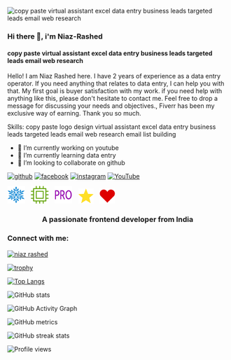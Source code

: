 ![copy paste virtual assistant excel  data entry business leads targeted leads email web research ](https://fiverr-res.cloudinary.com/images/t_medium7,q_auto,f_auto,q_auto,f_auto/gigs/305558165/original/549a1855f21fa243c3a0f870142a2461241bfe90/do-data-entry-web-research-for-any-industry-6c8e.jpg)

### Hi there 👋, i'm Niaz-Rashed
#### copy paste virtual assistant excel  data entry business leads targeted leads email web research 

Hello! I am Niaz Rashed here. I have 2 years of experience as a data entry operator. If you need anything that relates to data entry, I can help you with that. My first goal is buyer satisfaction with my work. if you need help with anything like this, please don't hesitate to contact me. Feel free to drop a message for discussing your needs and objectives., Fiverr has been my exclusive way of earning. Thank you so much. 

Skills: copy paste logo design virtual assistant excel  data entry business leads targeted leads email web research email list building 

- 🔭 I’m currently working on youtube 
- 🌱 I’m currently learning data entry 
- 👯 I’m looking to collaborate on github 


[<img src='https://cdn.jsdelivr.net/npm/simple-icons@3.0.1/icons/github.svg' alt='github' height='40'>](https://github.com/Niaz-Rashed)  [<img src='https://cdn.jsdelivr.net/npm/simple-icons@3.0.1/icons/facebook.svg' alt='facebook' height='40'>](https://www.facebook.com/https://www.facebook.com/Niaz-Rashed-106477655365205/)  [<img src='https://cdn.jsdelivr.net/npm/simple-icons@3.0.1/icons/instagram.svg' alt='instagram' height='40'>](https://www.instagram.com/niazrashed02/)  [<img src='https://cdn.jsdelivr.net/npm/simple-icons@3.0.1/icons/youtube.svg' alt='YouTube' height='40'>](https://www.youtube.com/channel/https://www.youtube.com/channel/UC7ZQZzAsj75De9aXUXihvnA)  

<a href='https://archiveprogram.github.com/'><img src='https://raw.githubusercontent.com/acervenky/animated-github-badges/master/assets/acbadge.gif' width='40' height='40'></a> <a href='https://docs.github.com/en/developers'><img src='https://raw.githubusercontent.com/acervenky/animated-github-badges/master/assets/devbadge.gif' width='40' height='40'></a> <a href='https://github.com/pricing'><img src='https://raw.githubusercontent.com/acervenky/animated-github-badges/master/assets/pro.gif' width='40' height='40'></a> <a href='https://stars.github.com/'><img src='https://raw.githubusercontent.com/acervenky/animated-github-badges/master/assets/starbadge.gif' width='35' height='35'></a> <a href='https://docs.github.com/en/github/supporting-the-open-source-community-with-github-sponsors'><img src='https://raw.githubusercontent.com/acervenky/animated-github-badges/master/assets/sponsorbadge.gif' width='35' height='35'></a> 
<h3 align="center">A passionate frontend developer from India</h3>

<h3 align="left">Connect with me:</h3>
<p align="left">
<a href="https://linkedin.com/in/niaz rashed" target="blank"><img align="center" src="https://raw.githubusercontent.com/rahuldkjain/github-profile-readme-generator/master/src/images/icons/Social/linked-in-alt.svg" alt="niaz rashed" height="30" width="40" /></a>
</p>


[![trophy](https://github-profile-trophy.vercel.app/?username=Niaz-Rashed)](https://github.com/ryo-ma/github-profile-trophy)

[![Top Langs](https://github-readme-stats.vercel.app/api/top-langs/?username=Niaz-Rashed)](https://github.com/anuraghazra/github-readme-stats)

![GitHub stats](https://github-readme-stats.vercel.app/api?username=Niaz-Rashed&show_icons=true)  

![GitHub Activity Graph](https://activity-graph.herokuapp.com/graph?username=Niaz-Rashed)  

![GitHub metrics](https://metrics.lecoq.io/Niaz-Rashed)  

![GitHub streak stats](https://streak-stats.demolab.com/?user=Niaz-Rashed)  

![Profile views](https://gpvc.arturio.dev/Niaz-Rashed)  


